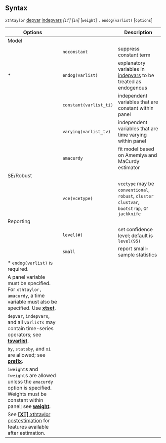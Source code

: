 ## Syntax

`xthtaylor`
[depvar](http://www.stata.com/help.cgi?depvar)
[indepvars](http://www.stata.com/help.cgi?indepvars)
_\[`if`\] \[`in`\]_ \[`weight`\] `,`
`endog(varlist)` \[`options`\]

| Options                                                                                                                                                                                                                 |                        | Description                                                                                                                          |
|-------------------------------------------------------------------------------------------------------------------------------------------------------------------------------------------------------------------------|------------------------|--------------------------------------------------------------------------------------------------------------------------------------|
| Model                                                                                                                                                                                                                   |                        |                                                                                                                                      |
|                                                                                                                                                                                                                         | `noconstant`           | suppress constant term                                                                                                               |
| \*                                                                                                                                                                                                                      | `endog(varlist)`       | explanatory variables in [indepvars](http://www.stata.com/help.cgi?indepvars) to be treated as endogenous |
|                                                                                                                                                                                                                         | `constant(varlist_ti)` | independent variables that are constant within panel                                                                                 |
|                                                                                                                                                                                                                         | `varying(varlist_tv)`  | independent variables that are time varying within panel                                                                             |
|                                                                                                                                                                                                                         | `amacurdy`             | fit model based on Amemiya and MaCurdy estimator                                                                                     |
| SE/Robust                                                                                                                                                                                                               |                        |                                                                                                                                      |
|                                                                                                                                                                                                                         | `vce(vcetype)`         | `vcetype` may be `conventional`, `robust`, `cluster clustvar`, `bootstrap`, or `jackknife`                                         |
| Reporting                                                                                                                                                                                                               |                        |                                                                                                                                      |
|                                                                                                                                                                                                                         | `level(#)`             | set confidence level; default is `level(95)`                                                                                         |
|                                                                                                                                                                                                                         | `small`                | report small-sample statistics                                                                                                       |
| \* `endog(varlist)` is required.                                                                                                                                                                                        |                        |                                                                                                                                      |
| A panel variable must be specified. For `xthtaylor, amacurdy`, a time variable must also be specified. Use [<strong>xtset</strong>](http://www.stata.com/help.cgi?xtset).                    |                        |                                                                                                                                      |
| `depvar`, `indepvars`, and all `varlists` may contain time-series operators; see [<strong>tsvarlist</strong>](http://www.stata.com/help.cgi?tsvarlist).                                      |                        |                                                                                                                                      |
| `by`, `statsby`, and `xi` are allowed; see [<strong>prefix</strong>](http://www.stata.com/help.cgi?prefix).                                                                                  |                        |                                                                                                                                      |
| `iweight`s and `fweight`s are allowed unless the `amacurdy` option is specified. Weights must be constant within panel; see [<strong>weight</strong>](http://www.stata.com/help.cgi?weight). |                        |                                                                                                                                      |
| See [<strong>[XT]</strong> xthtaylor postestimation](http://www.stata.com/help.cgi?xthtaylor_postestimation) for features available after estimation.                                        |                        |                                                                                                                                      |
